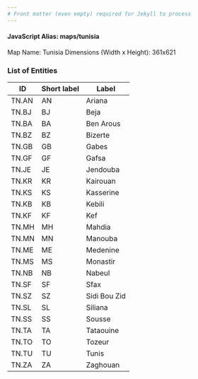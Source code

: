 ```yaml
---
# Front matter (even empty) required for Jekyll to process
---
```


#### JavaScript Alias: maps/tunisia

Map Name: Tunisia
Dimensions (Width x Height): 361x621





### List of Entities

ID | Short label | Label
---|---|---|
TN.AN|AN|Ariana
TN.BJ|BJ|Beja
TN.BA|BA|Ben Arous
TN.BZ|BZ|Bizerte
TN.GB|GB|Gabes
TN.GF|GF|Gafsa
TN.JE|JE|Jendouba
TN.KR|KR|Kairouan
TN.KS|KS|Kasserine
TN.KB|KB|Kebili
TN.KF|KF|Kef
TN.MH|MH|Mahdia
TN.MN|MN|Manouba
TN.ME|ME|Medenine
TN.MS|MS|Monastir
TN.NB|NB|Nabeul
TN.SF|SF|Sfax
TN.SZ|SZ|Sidi Bou Zid
TN.SL|SL|Siliana
TN.SS|SS|Sousse
TN.TA|TA|Tataouine
TN.TO|TO|Tozeur
TN.TU|TU|Tunis
TN.ZA|ZA|Zaghouan

